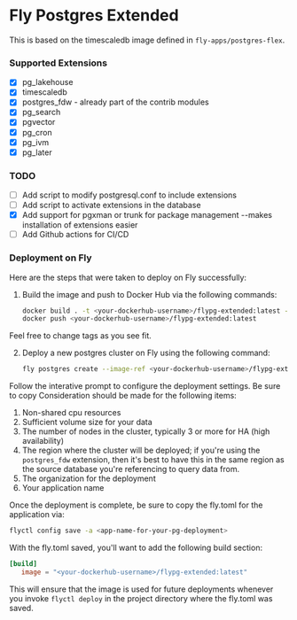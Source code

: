 # Fly Postgres Extended

This is based on the timescaledb image defined in `fly-apps/postgres-flex`.

### Supported Extensions

- [x] pg_lakehouse
- [x] timescaledb
- [x] postgres_fdw - already part of the contrib modules
- [x] pg_search
- [x] pgvector
- [x] pg_cron
- [x] pg_ivm
- [x] pg_later

### TODO

- [ ] Add script to modify postgresql.conf to include extensions
- [ ] Add script to activate extensions in the database
- [x] Add support for pgxman or trunk for package management --makes
  installation of extensions easier
- [ ] Add Github actions for CI/CD

### Deployment on Fly

Here are the steps that were taken to deploy on Fly successfully:

1. Build the image and push to Docker Hub via the following commands:

    ```bash
    docker build . -t <your-dockerhub-username>/flypg-extended:latest --platform "linux/amd64" -f extended.Dockerfile
    docker push <your-dockerhub-username>/flypg-extended:latest
    ```

Feel free to change tags as you see fit.

2. Deploy a new postgres cluster on Fly using the following command:

    ```bash
    fly postgres create --image-ref <your-dockerhub-username>/flypg-extended:latest
    ```

Follow the interative prompt to configure the deployment settings. Be sure to
copy Consideration
should be made for the following items:

1. Non-shared cpu resources
2. Sufficient volume size for your data
3. The number of nodes in the cluster, typically 3 or more for HA (high
   availability)
4. The region where the cluster will be deployed; if you're using the
   `postgres_fdw` extension, then it's best to have this in the same region as
   the
   source database you're referencing to query data from.
5. The organization for the deployment
6. Your application name

Once the deployment is complete, be sure to copy the fly.toml for the
application via:

```bash
flyctl config save -a <app-name-for-your-pg-deployment> 
```

With the fly.toml saved, you'll want to add the following build section:

 ```toml
 [build]
    image = "<your-dockerhub-username>/flypg-extended:latest"
 ```

This will ensure that the image is used for future deployments whenever you
invoke `flyctl deploy` in the project directory where the fly.toml was saved.